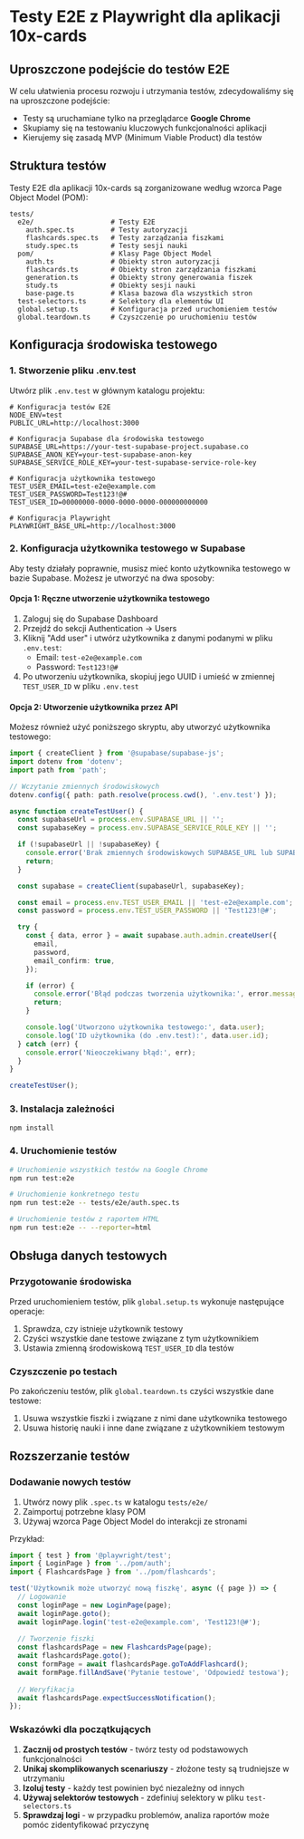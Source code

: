 # Testy E2E z Playwright dla aplikacji 10x-cards

## Uproszczone podejście do testów E2E

W celu ułatwienia procesu rozwoju i utrzymania testów, zdecydowaliśmy się na uproszczone podejście:
- Testy są uruchamiane tylko na przeglądarce **Google Chrome**
- Skupiamy się na testowaniu kluczowych funkcjonalności aplikacji
- Kierujemy się zasadą MVP (Minimum Viable Product) dla testów

## Struktura testów

Testy E2E dla aplikacji 10x-cards są zorganizowane według wzorca Page Object Model (POM):

```
tests/
  e2e/                   # Testy E2E
    auth.spec.ts         # Testy autoryzacji
    flashcards.spec.ts   # Testy zarządzania fiszkami
    study.spec.ts        # Testy sesji nauki
  pom/                   # Klasy Page Object Model
    auth.ts              # Obiekty stron autoryzacji
    flashcards.ts        # Obiekty stron zarządzania fiszkami
    generation.ts        # Obiekty strony generowania fiszek
    study.ts             # Obiekty sesji nauki
    base-page.ts         # Klasa bazowa dla wszystkich stron
  test-selectors.ts      # Selektory dla elementów UI
  global.setup.ts        # Konfiguracja przed uruchomieniem testów
  global.teardown.ts     # Czyszczenie po uruchomieniu testów
```

## Konfiguracja środowiska testowego

### 1. Stworzenie pliku .env.test

Utwórz plik `.env.test` w głównym katalogu projektu:

```
# Konfiguracja testów E2E
NODE_ENV=test
PUBLIC_URL=http://localhost:3000

# Konfiguracja Supabase dla środowiska testowego
SUPABASE_URL=https://your-test-supabase-project.supabase.co
SUPABASE_ANON_KEY=your-test-supabase-anon-key
SUPABASE_SERVICE_ROLE_KEY=your-test-supabase-service-role-key

# Konfiguracja użytkownika testowego
TEST_USER_EMAIL=test-e2e@example.com
TEST_USER_PASSWORD=Test123!@#
TEST_USER_ID=00000000-0000-0000-0000-000000000000

# Konfiguracja Playwright
PLAYWRIGHT_BASE_URL=http://localhost:3000
```

### 2. Konfiguracja użytkownika testowego w Supabase

Aby testy działały poprawnie, musisz mieć konto użytkownika testowego w bazie Supabase. Możesz je utworzyć na dwa sposoby:

#### Opcja 1: Ręczne utworzenie użytkownika testowego

1. Zaloguj się do Supabase Dashboard
2. Przejdź do sekcji Authentication -> Users
3. Kliknij "Add user" i utwórz użytkownika z danymi podanymi w pliku `.env.test`:
   - Email: `test-e2e@example.com`
   - Password: `Test123!@#`
4. Po utworzeniu użytkownika, skopiuj jego UUID i umieść w zmiennej `TEST_USER_ID` w pliku `.env.test`

#### Opcja 2: Utworzenie użytkownika przez API

Możesz również użyć poniższego skryptu, aby utworzyć użytkownika testowego:

```typescript
import { createClient } from '@supabase/supabase-js';
import dotenv from 'dotenv';
import path from 'path';

// Wczytanie zmiennych środowiskowych
dotenv.config({ path: path.resolve(process.cwd(), '.env.test') });

async function createTestUser() {
  const supabaseUrl = process.env.SUPABASE_URL || '';
  const supabaseKey = process.env.SUPABASE_SERVICE_ROLE_KEY || '';

  if (!supabaseUrl || !supabaseKey) {
    console.error('Brak zmiennych środowiskowych SUPABASE_URL lub SUPABASE_SERVICE_ROLE_KEY');
    return;
  }

  const supabase = createClient(supabaseUrl, supabaseKey);

  const email = process.env.TEST_USER_EMAIL || 'test-e2e@example.com';
  const password = process.env.TEST_USER_PASSWORD || 'Test123!@#';

  try {
    const { data, error } = await supabase.auth.admin.createUser({
      email,
      password,
      email_confirm: true,
    });

    if (error) {
      console.error('Błąd podczas tworzenia użytkownika:', error.message);
      return;
    }

    console.log('Utworzono użytkownika testowego:', data.user);
    console.log('ID użytkownika (do .env.test):', data.user.id);
  } catch (err) {
    console.error('Nieoczekiwany błąd:', err);
  }
}

createTestUser();
```

### 3. Instalacja zależności

```bash
npm install
```

### 4. Uruchomienie testów

```bash
# Uruchomienie wszystkich testów na Google Chrome
npm run test:e2e

# Uruchomienie konkretnego testu
npm run test:e2e -- tests/e2e/auth.spec.ts

# Uruchomienie testów z raportem HTML
npm run test:e2e -- --reporter=html
```

## Obsługa danych testowych

### Przygotowanie środowiska

Przed uruchomieniem testów, plik `global.setup.ts` wykonuje następujące operacje:

1. Sprawdza, czy istnieje użytkownik testowy
2. Czyści wszystkie dane testowe związane z tym użytkownikiem
3. Ustawia zmienną środowiskową `TEST_USER_ID` dla testów

### Czyszczenie po testach

Po zakończeniu testów, plik `global.teardown.ts` czyści wszystkie dane testowe:

1. Usuwa wszystkie fiszki i związane z nimi dane użytkownika testowego
2. Usuwa historię nauki i inne dane związane z użytkownikiem testowym

## Rozszerzanie testów

### Dodawanie nowych testów

1. Utwórz nowy plik `.spec.ts` w katalogu `tests/e2e/`
2. Zaimportuj potrzebne klasy POM
3. Używaj wzorca Page Object Model do interakcji ze stronami

Przykład:

```typescript
import { test } from '@playwright/test';
import { LoginPage } from '../pom/auth';
import { FlashcardsPage } from '../pom/flashcards';

test('Użytkownik może utworzyć nową fiszkę', async ({ page }) => {
  // Logowanie
  const loginPage = new LoginPage(page);
  await loginPage.goto();
  await loginPage.login('test-e2e@example.com', 'Test123!@#');
  
  // Tworzenie fiszki
  const flashcardsPage = new FlashcardsPage(page);
  await flashcardsPage.goto();
  const formPage = await flashcardsPage.goToAddFlashcard();
  await formPage.fillAndSave('Pytanie testowe', 'Odpowiedź testowa');
  
  // Weryfikacja
  await flashcardsPage.expectSuccessNotification();
});
```

### Wskazówki dla początkujących

1. **Zacznij od prostych testów** - twórz testy od podstawowych funkcjonalności
2. **Unikaj skomplikowanych scenariuszy** - złożone testy są trudniejsze w utrzymaniu
3. **Izoluj testy** - każdy test powinien być niezależny od innych
4. **Używaj selektorów testowych** - zdefiniuj selektory w pliku `test-selectors.ts`
5. **Sprawdzaj logi** - w przypadku problemów, analiza raportów może pomóc zidentyfikować przyczynę 
